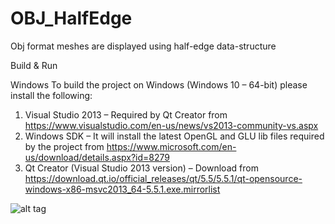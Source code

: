 # OBJ_HalfEdge
Obj format meshes are displayed using half-edge data-structure

Build & Run

Windows
To build the project on Windows (Windows 10 – 64-bit) please install the following:

1.	Visual Studio 2013 – Required by Qt Creator from https://www.visualstudio.com/en-us/news/vs2013-community-vs.aspx
2.	Windows SDK – It will install the latest OpenGL and GLU lib files required by the project from https://www.microsoft.com/en-us/download/details.aspx?id=8279
3.  Qt Creator (Visual Studio 2013 version) – Download from https://download.qt.io/official_releases/qt/5.5/5.5.1/qt-opensource-windows-x86-msvc2013_64-5.5.1.exe.mirrorlist


![alt tag](/documentation/screenshot.png)